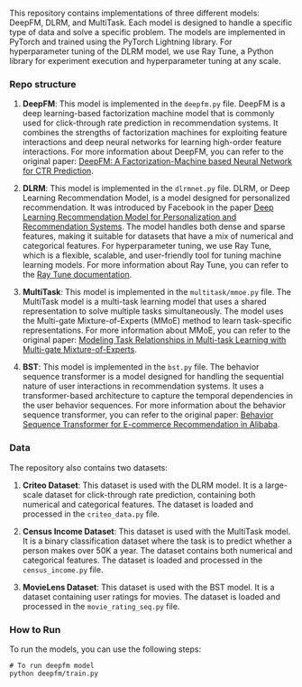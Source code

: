 This repository contains implementations of three different models: DeepFM, DLRM, and MultiTask. Each model is designed to handle a specific type of data and solve a specific problem. The models are implemented in PyTorch and trained using the PyTorch Lightning library. For hyperparameter tuning of the DLRM model, we use Ray Tune, a Python library for experiment execution and hyperparameter tuning at any scale.

### Repo structure

1. **DeepFM**: This model is implemented in the `deepfm.py` file. DeepFM is a deep learning-based factorization machine model that is commonly used for click-through rate prediction in recommendation systems. It combines the strengths of factorization machines for exploiting feature interactions and deep neural networks for learning high-order feature interactions. For more information about DeepFM, you can refer to the original paper: [DeepFM: A Factorization-Machine based Neural Network for CTR Prediction](https://arxiv.org/abs/1703.04247).

2. **DLRM**: This model is implemented in the `dlrmnet.py` file. DLRM, or Deep Learning Recommendation Model, is a model designed for personalized recommendation. It was introduced by Facebook in the paper [Deep Learning Recommendation Model for Personalization and Recommendation Systems](https://arxiv.org/abs/1906.00091). The model handles both dense and sparse features, making it suitable for datasets that have a mix of numerical and categorical features. For hyperparameter tuning, we use Ray Tune, which is a flexible, scalable, and user-friendly tool for tuning machine learning models. For more information about Ray Tune, you can refer to the [Ray Tune documentation](https://docs.ray.io/en/latest/tune/index.html).

3. **MultiTask**: This model is implemented in the `multitask/mmoe.py` file. The MultiTask model is a multi-task learning model that uses a shared representation to solve multiple tasks simultaneously. The model uses the Multi-gate Mixture-of-Experts (MMoE) method to learn task-specific representations. For more information about MMoE, you can refer to the original paper: [Modeling Task Relationships in Multi-task Learning with Multi-gate Mixture-of-Experts](https://dl.acm.org/doi/10.1145/3219819.3220007).

4. **BST**: This model is implemented in the `bst.py` file. The behavior sequence transformer is a model designed for handling the sequential nature of user interactions in recommendation systems. It uses a transformer-based architecture to capture the temporal dependencies in the user behavior sequences. For more information about the behavior sequence transformer, you can refer to the original paper: [Behavior Sequence Transformer for E-commerce Recommendation in Alibaba](https://arxiv.org/abs/2006.15578).


### Data 

The repository also contains two datasets:

1. **Criteo Dataset**: This dataset is used with the DLRM model. It is a large-scale dataset for click-through rate prediction, containing both numerical and categorical features. The dataset is loaded and processed in the `criteo_data.py` file.

2. **Census Income Dataset**: This dataset is used with the MultiTask model. It is a binary classification dataset where the task is to predict whether a person makes over 50K a year. The dataset contains both numerical and categorical features. The dataset is loaded and processed in the `census_income.py` file.

3. **MovieLens Dataset**: This dataset is used with the BST model. It is a dataset containing user ratings for movies. The dataset is loaded and processed in the `movie_rating_seq.py` file.

### How to Run

To run the models, you can use the following steps:
```commandline
# To run deepfm model
python deepfm/train.py
```

